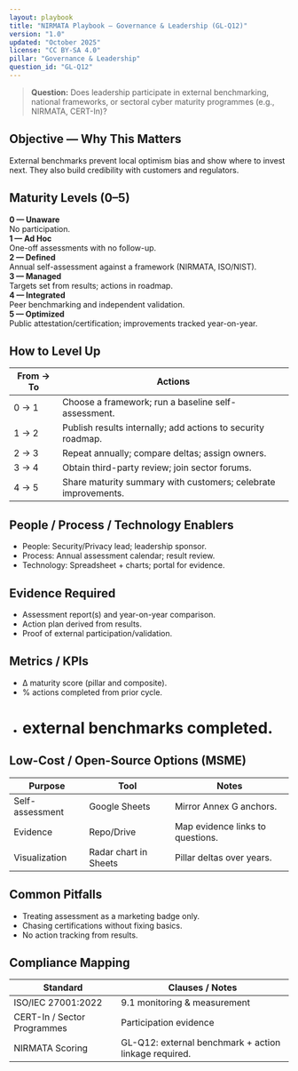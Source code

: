 ```yaml
---
layout: playbook
title: "NIRMATA Playbook — Governance & Leadership (GL-Q12)"
version: "1.0"
updated: "October 2025"
license: "CC BY-SA 4.0"
pillar: "Governance & Leadership"
question_id: "GL-Q12"
---
```


> **Question:** Does leadership participate in external benchmarking, national frameworks, or sectoral cyber maturity programmes (e.g., NIRMATA, CERT-In)?

## Objective — Why This Matters
External benchmarks prevent local optimism bias and show where to invest next. They also build credibility with customers and regulators.

## Maturity Levels (0–5)
<div class="levels-grid">
  <div class="level level-0"><strong>0 — Unaware</strong><br>No participation.</div>
  <div class="level level-1"><strong>1 — Ad Hoc</strong><br>One-off assessments with no follow-up.</div>
  <div class="level level-2"><strong>2 — Defined</strong><br>Annual self-assessment against a framework (NIRMATA, ISO/NIST).</div>
  <div class="level level-3"><strong>3 — Managed</strong><br>Targets set from results; actions in roadmap.</div>
  <div class="level level-4"><strong>4 — Integrated</strong><br>Peer benchmarking and independent validation. </div>
  <div class="level level-5"><strong>5 — Optimized</strong><br>Public attestation/certification; improvements tracked year-on-year.</div>
</div>

## How to Level Up

| From → To | Actions |
|---|---|
|0 → 1 | Choose a framework; run a baseline self-assessment. |
|1 → 2 | Publish results internally; add actions to security roadmap. |
|2 → 3 | Repeat annually; compare deltas; assign owners. |
|3 → 4 | Obtain third-party review; join sector forums. |
|4 → 5 | Share maturity summary with customers; celebrate improvements. |

## People / Process / Technology Enablers
- People: Security/Privacy lead; leadership sponsor.
- Process: Annual assessment calendar; result review.
- Technology: Spreadsheet + charts; portal for evidence.

## Evidence Required
- Assessment report(s) and year-on-year comparison.
- Action plan derived from results.
- Proof of external participation/validation.

## Metrics / KPIs
- Δ maturity score (pillar and composite).
- % actions completed from prior cycle.
- # external benchmarks completed.

## Low-Cost / Open-Source Options (MSME)

| Purpose | Tool | Notes |
|---|---|---|
|Self-assessment | Google Sheets | Mirror Annex G anchors. |
|Evidence | Repo/Drive | Map evidence links to questions. |
|Visualization | Radar chart in Sheets | Pillar deltas over years. |

## Common Pitfalls
- Treating assessment as a marketing badge only.
- Chasing certifications without fixing basics.
- No action tracking from results.

## Compliance Mapping

| Standard | Clauses / Notes |
|---|---|
|ISO/IEC 27001:2022 | 9.1 monitoring & measurement |
|CERT-In / Sector Programmes | Participation evidence |
|NIRMATA Scoring | GL-Q12: external benchmark + action linkage required.

